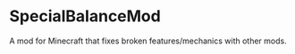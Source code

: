 SpecialBalanceMod
=================

A mod for Minecraft that fixes broken features/mechanics with other mods.
